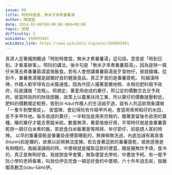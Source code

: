 ```yaml
---
issue: 60
title: 時到時擔當，無米才來煮番薯湯
author: 陳憲國
date: 2014-03-06T00:00:00.000+08:00
topic: 懷想
difficulty: 2
wikidata: Q98095401
wikidata_link: https://www.wikidata.org/wiki/Q98095401
---
```

真濟人定著攏捌聽過「時到時擔當，無米才煮番薯湯」這句話，意思是「時到日到，才看事辦事」。照阮的講法，後半句是「無米才來煮番薯箍湯」，因為是摻一屑仔米落去煮番薯箍湯當做飯食。若有人會想講番薯箍湯是歹食物仔，彼就錯囉。從到今，番薯煮湯攏是甜閣好食的健康食品，真正歹食的是番薯簽乾。
阮細漢時陣，作穡人較罕得有白米飯通食。因為作田人攏著愛繳地租、水租佮肥料租予政府，阮是講做「完租」。照規定，著愛用收成的粟仔，照公定的價數交去交予政府。彼當時政府的財政困難，政策上以農業扶持工業，所以粟仔的價數就壓較低，肥料的價數閣定較懸，致到(tì-kàu)作穡人的生活誠歹過，就有人共這款現象講做「一隻牛剝雙領皮」。
彼當陣，會記得阮有作兩甲外地，會當用來佈稻仔的水田，差不多甲外地。每冬收成的粟仔，一半較加是用來完租的，閣著愛留後冬欲用的粟種，賰的粟仔才載去寄踮米絞。數量無濟，著愛儉儉仔用，平常時仔就是食番薯簽乾摻一屑仔白米煮的飯，若欲食白米飯著愛等拜拜、年仔節仔、抑是請人客的時陣。
以早的番薯簽乾是番薯掛皮礤簽曝乾的，無揀嘛無洗過，內底加減有寡臭香(hiunn)抑是爛的，欲煮以前嘛無法度揀。若去食著這款的番薯簽乾，彼款感覺是有夠䆀的。我細漢讀冊的時，中晝頓就是攏紮這款的便當，閣是攏無炊予燒，食冷的，真正是無咧好食，我就捌食甲會驚，無紮便當去學校，中晝放予枵。有一擺予阮小學的老師看著，叫我佮伊去兜食一頓足好食的中晝頓，六十外年過去矣，我猶閣真數念(siàu-liām)伊。
